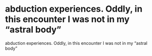 # abduction experiences. Oddly, in this encounter I was not in my “astral body”

abduction experiences. Oddly, in this encounter I was not in my “astral body”